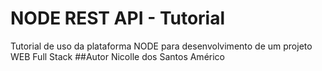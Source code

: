 # NODE REST API - Tutorial
Tutorial de uso da plataforma NODE para desenvolvimento de um projeto WEB Full Stack
##Autor
Nicolle dos Santos Américo
